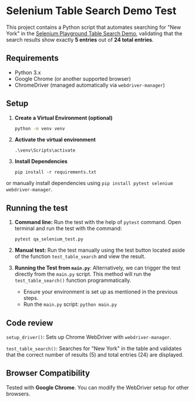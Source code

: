 # Selenium Table Search Demo Test

This project contains a Python script that automates searching for "New York" in the [Selenium Playground Table Search Demo](https://www.lambdatest.com/selenium-playground/table-sort-search-demo), validating that the search results show exactly **5 entries** out of **24 total entries**.

## Requirements

- Python 3.x
- Google Chrome (or another supported browser)
- ChromeDriver (managed automatically via `webdriver-manager`)

## Setup

1. **Create a Virtual Environment (optional)**

   ```bash
   python -m venv venv
2. **Activate the virtual environment**
    ```
    .\venv\Scripts\activate
    ```
    
3.  **Install Dependencies**
    ```
    pip install -r requirements.txt

or manually install dependencies using
    ```pip install pytest selenium webdriver-manager```.
    
## Running the test
1. **Command line:**
Run the test with the help of ```pytest``` command. Open terminal and run the test with the command:
    ```
    pytest qa_selenium_test.py
2. **Manual test:**
Run the test manually using the test button located aside of the function `test_table_search` and view the result.

3. **Running the Test from `main.py`**: 
Alternatively, we can trigger the test directly from the `main.py` script. This method will run the `test_table_search()` function programmatically.

   - Ensure your environment is set up as mentioned in the previous steps.
   - Run the `main.py` script: ```python main.py```



## Code review
`setup_driver()`: Sets up Chrome WebDriver with `webdriver-manager`.

`test_table_search()`:  Searches for "New York" in the table and validates that the correct number of results (5) and total entries (24) are displayed.

## Browser Compatibility
Tested with **Google Chrome**. You can modify the WebDriver setup for other browsers.